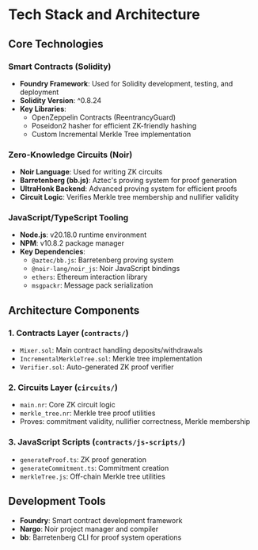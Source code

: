 # Tech Stack and Architecture

## Core Technologies

### Smart Contracts (Solidity)
- **Foundry Framework**: Used for Solidity development, testing, and deployment
- **Solidity Version**: ^0.8.24
- **Key Libraries**:
  - OpenZeppelin Contracts (ReentrancyGuard)
  - Poseidon2 hasher for efficient ZK-friendly hashing
  - Custom Incremental Merkle Tree implementation

### Zero-Knowledge Circuits (Noir)
- **Noir Language**: Used for writing ZK circuits
- **Barretenberg (bb.js)**: Aztec's proving system for proof generation
- **UltraHonk Backend**: Advanced proving system for efficient proofs
- **Circuit Logic**: Verifies Merkle tree membership and nullifier validity

### JavaScript/TypeScript Tooling
- **Node.js**: v20.18.0 runtime environment  
- **NPM**: v10.8.2 package manager
- **Key Dependencies**:
  - `@aztec/bb.js`: Barretenberg proving system
  - `@noir-lang/noir_js`: Noir JavaScript bindings
  - `ethers`: Ethereum interaction library
  - `msgpackr`: Message pack serialization

## Architecture Components

### 1. Contracts Layer (`contracts/`)
- `Mixer.sol`: Main contract handling deposits/withdrawals
- `IncrementalMerkleTree.sol`: Merkle tree implementation  
- `Verifier.sol`: Auto-generated ZK proof verifier

### 2. Circuits Layer (`circuits/`)
- `main.nr`: Core ZK circuit logic
- `merkle_tree.nr`: Merkle tree proof utilities
- Proves: commitment validity, nullifier correctness, Merkle membership

### 3. JavaScript Scripts (`contracts/js-scripts/`)
- `generateProof.ts`: ZK proof generation
- `generateCommitment.ts`: Commitment creation
- `merkleTree.js`: Off-chain Merkle tree utilities

## Development Tools
- **Foundry**: Smart contract development framework
- **Nargo**: Noir project manager and compiler
- **bb**: Barretenberg CLI for proof system operations